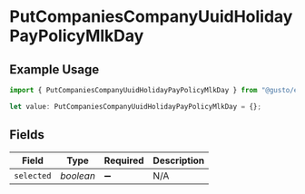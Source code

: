 # PutCompaniesCompanyUuidHolidayPayPolicyMlkDay

## Example Usage

```typescript
import { PutCompaniesCompanyUuidHolidayPayPolicyMlkDay } from "@gusto/embedded-api/models/operations";

let value: PutCompaniesCompanyUuidHolidayPayPolicyMlkDay = {};
```

## Fields

| Field              | Type               | Required           | Description        |
| ------------------ | ------------------ | ------------------ | ------------------ |
| `selected`         | *boolean*          | :heavy_minus_sign: | N/A                |